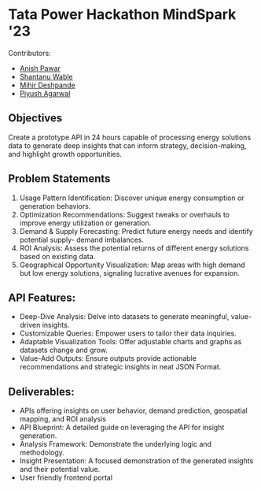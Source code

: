# Tata Power Hackathon MindSpark '23

Contributors:

- [Anish Pawar](https://github.com/anishpawarrr)
- [Shantanu Wable](https://github.com/shxntanu)
- [Mihir Deshpande](https://github.com/mihirdesh)
- [Piyush Agarwal](https://github.com/piyushhagarwal)


## Objectives

Create a prototype API in 24 hours capable of processing energy solutions data to generate deep insights that can inform strategy, decision-making, and highlight growth opportunities.

## Problem Statements

1. Usage Pattern Identification: Discover unique energy consumption or generation behaviors.
2. Optimization Recommendations: Suggest tweaks or overhauls to improve energy utilization or generation.
3. Demand & Supply Forecasting: Predict future energy needs and identify potential supply- demand imbalances.
4. ROI Analysis: Assess the potential returns of different energy solutions based on existing data.
5. Geographical Opportunity Visualization: Map areas with high demand but low energy solutions, signaling lucrative avenues for expansion.

## API Features:

-   Deep-Dive Analysis: Delve into datasets to generate meaningful, value-driven insights.
-   Customizable Queries: Empower users to tailor their data inquiries.
-   Adaptable Visualization Tools: Offer adjustable charts and graphs as datasets change and grow.
-   Value-Add Outputs: Ensure outputs provide actionable recommendations and strategic insights in neat JSON Format.

## Deliverables:

-   APIs offering insights on user behavior, demand prediction, geospatial mapping, and ROI analysis
-   API Blueprint: A detailed guide on leveraging the API for insight generation.
-   Analysis Framework: Demonstrate the underlying logic and methodology.
-   Insight Presentation: A focused demonstration of the generated insights and their potential value.
-   User friendly frontend portal
